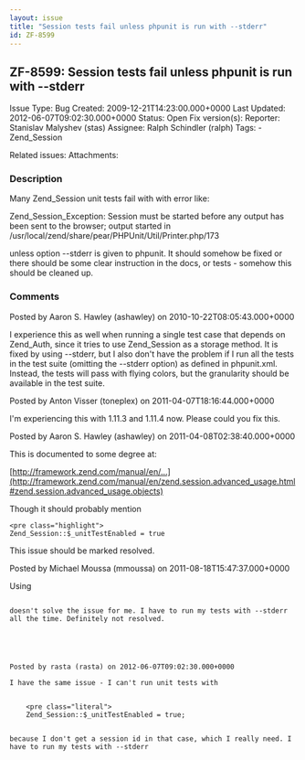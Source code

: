 ```yaml
---
layout: issue
title: "Session tests fail unless phpunit is run with --stderr"
id: ZF-8599
---
```


ZF-8599: Session tests fail unless phpunit is run with --stderr
---------------------------------------------------------------

 Issue Type: Bug Created: 2009-12-21T14:23:00.000+0000 Last Updated: 2012-06-07T09:02:30.000+0000 Status: Open Fix version(s): 
 Reporter:  Stanislav Malyshev (stas)  Assignee:  Ralph Schindler (ralph)  Tags: - Zend\_Session
 
 Related issues: 
 Attachments: 
### Description

Many Zend\_Session unit tests fail with with error like:

Zend\_Session\_Exception: Session must be started before any output has been sent to the browser; output started in /usr/local/zend/share/pear/PHPUnit/Util/Printer.php/173

unless option --stderr is given to phpunit. It should somehow be fixed or there should be some clear instruction in the docs, or tests - somehow this should be cleaned up.

 

 

### Comments

Posted by Aaron S. Hawley (ashawley) on 2010-10-22T08:05:43.000+0000

I experience this as well when running a single test case that depends on Zend\_Auth, since it tries to use Zend\_Session as a storage method. It is fixed by using --stderr, but I also don't have the problem if I run all the tests in the test suite (omitting the --stderr option) as defined in phpunit.xml. Instead, the tests will pass with flying colors, but the granularity should be available in the test suite.

 

 

Posted by Anton Visser (toneplex) on 2011-04-07T18:16:44.000+0000

I'm experiencing this with 1.11.3 and 1.11.4 now. Please could you fix this.

 

 

Posted by Aaron S. Hawley (ashawley) on 2011-04-08T02:38:40.000+0000

This is documented to some degree at:

[http://framework.zend.com/manual/en/…](http://framework.zend.com/manual/en/zend.session.advanced_usage.html#zend.session.advanced_usage.objects)

Though it should probably mention

 
    <pre class="highlight">
    Zend_Session::$_unitTestEnabled = true


This issue should be marked resolved.

 

 

Posted by Michael Moussa (mmoussa) on 2011-08-18T15:47:37.000+0000

Using

```

doesn't solve the issue for me. I have to run my tests with --stderr all the time. Definitely not resolved.

 

 

Posted by rasta (rasta) on 2012-06-07T09:02:30.000+0000

I have the same issue - I can't run unit tests with

 
    <pre class="literal">
    Zend_Session::$_unitTestEnabled = true;


because I don't get a session id in that case, which I really need. I have to run my tests with --stderr

 

 